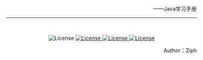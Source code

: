 <p align="right">——Java学习手册</p>
<hr/>
<br />
<p align="center">
		<img src="https://img.shields.io/badge/Language-Java-green" alt="License">
  <a href="">
		<img src="https://img.shields.io/badge/WeChat-apeng0418-lightgrey.svg" alt="License">
	</a>
  <a href="https://blog.csdn.net/weixin_44170221">
		<img src="https://img.shields.io/badge/ToolBar-码工具-blue.svg" alt="License">
	</a>
	<a href="https://blog.csdn.net/weixin_44170221">
		<img src="https://img.shields.io/badge/CSDN-@Ziph-red.svg" alt="License">
	</a>
</p>






<p align="right">Author：Ziph</p>
